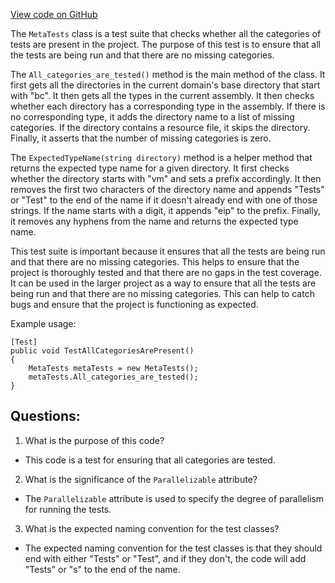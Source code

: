 [View code on GitHub](https://github.com/nethermindeth/nethermind/Ethereum.Blockchain.Block.Test/MetaTests.cs)

The `MetaTests` class is a test suite that checks whether all the categories of tests are present in the project. The purpose of this test is to ensure that all the tests are being run and that there are no missing categories. 

The `All_categories_are_tested()` method is the main method of the class. It first gets all the directories in the current domain's base directory that start with "bc". It then gets all the types in the current assembly. It then checks whether each directory has a corresponding type in the assembly. If there is no corresponding type, it adds the directory name to a list of missing categories. If the directory contains a resource file, it skips the directory. Finally, it asserts that the number of missing categories is zero.

The `ExpectedTypeName(string directory)` method is a helper method that returns the expected type name for a given directory. It first checks whether the directory starts with "vm" and sets a prefix accordingly. It then removes the first two characters of the directory name and appends "Tests" or "Test" to the end of the name if it doesn't already end with one of those strings. If the name starts with a digit, it appends "eip" to the prefix. Finally, it removes any hyphens from the name and returns the expected type name.

This test suite is important because it ensures that all the tests are being run and that there are no missing categories. This helps to ensure that the project is thoroughly tested and that there are no gaps in the test coverage. It can be used in the larger project as a way to ensure that all the tests are being run and that there are no missing categories. This can help to catch bugs and ensure that the project is functioning as expected. 

Example usage:

```
[Test]
public void TestAllCategoriesArePresent()
{
    MetaTests metaTests = new MetaTests();
    metaTests.All_categories_are_tested();
}
```
## Questions: 
 1. What is the purpose of this code?
- This code is a test for ensuring that all categories are tested.

2. What is the significance of the `Parallelizable` attribute?
- The `Parallelizable` attribute is used to specify the degree of parallelism for running the tests.

3. What is the expected naming convention for the test classes?
- The expected naming convention for the test classes is that they should end with either "Tests" or "Test", and if they don't, the code will add "Tests" or "s" to the end of the name.